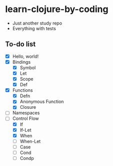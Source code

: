 # learn-clojure-by-coding
* Just another study repo
* Everything with tests


## To-do list

* [x] Hello, world!
* [x] Bindings
  * [x] Symbol
  * [x] Let
  * [x] Scope
  * [x] Def
* [x] Functions
  * [x] Defn
  * [x] Anonymous Function
  * [x] Closure
* [ ] Namespaces
* [ ] Control Flow
  * [x] If
  * [x] If-Let
  * [x] When
  * [ ] When-Let
  * [ ] Case
  * [ ] Cond
  * [ ] Condp
